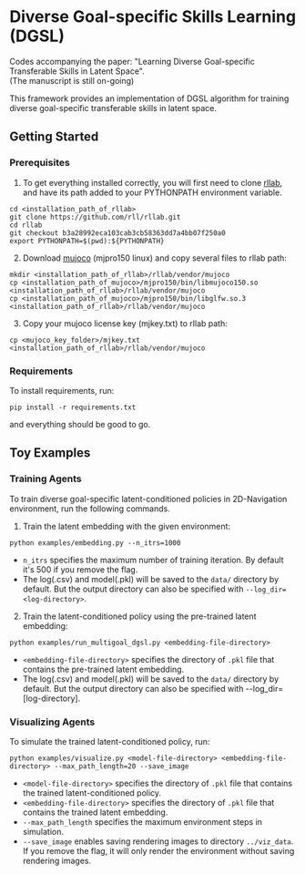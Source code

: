 # Diverse Goal-specific Skills Learning (DGSL)

Codes accompanying the paper: "Learning Diverse Goal-specific Transferable Skills in Latent Space".  
(The manuscript is still on-going)

This framework provides an implementation of DGSL algorithm for training diverse goal-specific transferable skills in latent space.

## Getting Started

### Prerequisites

1. To get everything installed correctly, you will first need to clone [rllab](https://github.com/rll/rllab), and have its path added to your PYTHONPATH environment variable.

```
cd <installation_path_of_rllab>
git clone https://github.com/rll/rllab.git
cd rllab
git checkout b3a28992eca103cab3cb58363dd7a4bb07f250a0
export PYTHONPATH=$(pwd):${PYTHONPATH}
```

2. Download [mujoco](https://www.roboti.us/index.html) (mjpro150 linux) and copy several files to rllab path: 

```
mkdir <installation_path_of_rllab>/rllab/vendor/mujoco
cp <installation_path_of_mujoco>/mjpro150/bin/libmujoco150.so <installation_path_of_rllab>/rllab/vendor/mujoco
cp <installation_path_of_mujoco>/mjpro150/bin/libglfw.so.3 <installation_path_of_rllab>/rllab/vendor/mujoco
```

3. Copy your mujoco license key (mjkey.txt) to rllab path:

```
cp <mujoco_key_folder>/mjkey.txt <installation_path_of_rllab>/rllab/vendor/mujoco
```

### Requirements

To install requirements, run:

```
pip install -r requirements.txt
```

and everything should be good to go.

## Toy Examples

### Training Agents

To train diverse goal-specific latent-conditioned policies in 2D-Navigation environment, run the following commands.

1. Train the latent embedding with the given environment:

```
python examples/embedding.py --n_itrs=1000
```

- `n_itrs` specifies the maximum number of training iteration. By default it's 500 if you remove the flag.
- The log(.csv) and model(.pkl) will be saved to the `data/` directory by default. But the output directory can also be specified with `--log_dir=<log-directory>`.

2. Train the latent-conditioned policy using the pre-trained latent embedding:

```
python examples/run_multigoal_dgsl.py <embedding-file-directory>
```

- `<embedding-file-directory>` specifies the directory of `.pkl` file that contains the pre-trained latent embedding.
- The log(.csv) and model(.pkl) will be saved to the `data/` directory by default. But the output directory can also be specified with --log_dir=[log-directory].


### Visualizing Agents

To simulate the trained latent-conditioned policy, run:

```
python examples/visualize.py <model-file-directory> <embedding-file-directory> --max_path_length=20 --save_image
```

- `<model-file-directory>` specifies the directory of `.pkl` file that contains the trained latent-conditioned policy.
- `<embedding-file-directory>` specifies the directory of `.pkl` file that contains the trained latent embedding.
- `--max_path_length` specifies the maximum environment steps in simulation.
- `--save_image` enables saving rendering images to directory `../viz_data`. If you remove the flag, it will only render the environment without saving rendering images.




